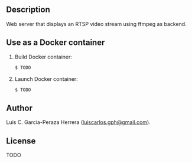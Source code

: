 Description
-----------

Web server that displays an RTSP video stream using ffmpeg as backend.


Use as a Docker container
-------------------------

1. Build Docker container: 

   ```bash
   $ TODO
   ```

2. Launch Docker container:

   ```bash
   $ TODO
   ```


Author
------

Luis C. Garcia-Peraza Herrera (luiscarlos.gph@gmail.com).


License
-------

TODO

